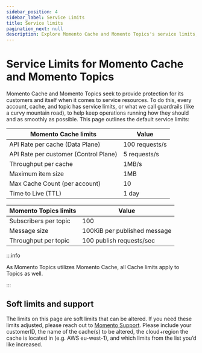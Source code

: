```yaml
---
sidebar_position: 4
sidebar_label: Service Limits
title: Service limits
pagination_next: null
description: Explore Momento Cache and Momento Topics's service limits, the default values, and how to get them changed if you need.
---
```


# Service Limits for Momento Cache and Momento Topics

Momento Cache and Momento Topics seek to provide protection for its customers and itself when it comes to service resources. To do this, every account, cache, and topic has service limits, or what we call guardrails (like a curvy mountain road), to help keep operations running how they should and as smoothly as possible. This page outlines the default service limits:

| Momento Cache limits                  | Value    |
|---------------------------------------|----------|
| API Rate per cache (Data Plane)       | 100 requests/s |
| API Rate per customer (Control Plane) | 5 requests/s   |
| Throughput per cache                  | 1MB/s    |
| Maximum item size                     | 1MB      |
| Max Cache Count (per account)         | 10       |
| Time to Live (TTL)                    | 1 day    |

| Momento Topics limits                 | Value    |
|---------------------------------------|----------|
| Subscribers per topic                 | 100      |
| Message size                          | 100KiB per published message   |
| Throughput per topic                  | 100 publish requests/sec   |

:::info

As Momento Topics utilizes Momento Cache, all Cache limits apply to Topics as well.

:::


## Soft limits and support
The limits on this page are soft limits that can be altered. If you need these limits adjusted, please reach out to [Momento Support](mailto:support@momentohq.com). Please include your customerID, the name of the cache(s) to be altered, the cloud+region the cache is located in (e.g. AWS eu-west-1), and which limits from the list you’d like increased.